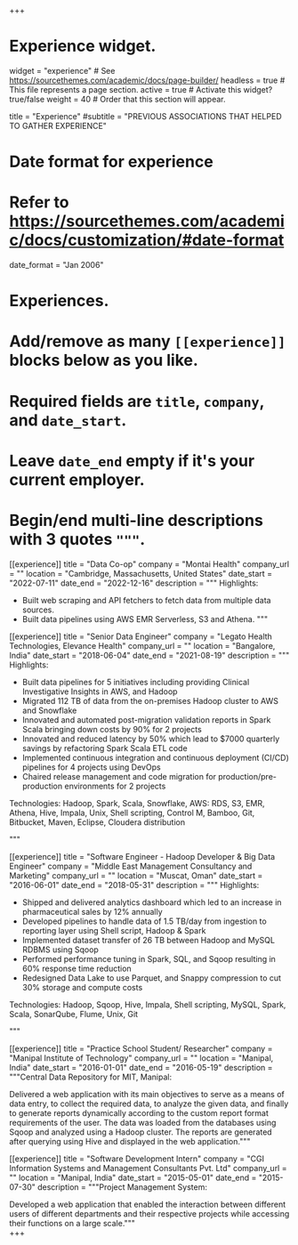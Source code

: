 +++
# Experience widget.
widget = "experience"  # See https://sourcethemes.com/academic/docs/page-builder/
headless = true  # This file represents a page section.
active = true  # Activate this widget? true/false
weight = 40  # Order that this section will appear.

title = "Experience"
#subtitle = "PREVIOUS ASSOCIATIONS THAT HELPED TO GATHER EXPERIENCE"

# Date format for experience
#   Refer to https://sourcethemes.com/academic/docs/customization/#date-format
date_format = "Jan 2006"

# Experiences.
#   Add/remove as many `[[experience]]` blocks below as you like.
#   Required fields are `title`, `company`, and `date_start`.
#   Leave `date_end` empty if it's your current employer.
#   Begin/end multi-line descriptions with 3 quotes `"""`.

[[experience]]
  title = "Data Co-op"
  company = "Montai Health"
  company_url = ""
  location = "Cambridge, Massachusetts, United States"
  date_start = "2022-07-11"
  date_end = "2022-12-16"
  description = """ 
  Highlights:

* Built web scraping and API fetchers to fetch data from multiple data sources.
* Built data pipelines using AWS EMR Serverless, S3 and Athena.
  """


[[experience]]
  title = "Senior Data Engineer"
  company = "Legato Health Technologies, Elevance Health"
  company_url = ""
  location = "Bangalore, India"
  date_start = "2018-06-04"
  date_end = "2021-08-19"
  description = """ 
  Highlights:

* Built data pipelines for 5 initiatives including providing Clinical Investigative Insights in AWS, and Hadoop
* Migrated 112 TB of data from the on-premises Hadoop cluster to AWS and Snowflake
* Innovated and automated post-migration validation reports in Spark Scala bringing down costs by 90% for 2 projects
* Innovated and reduced latency by 50% which lead to $7000 quarterly savings by refactoring Spark Scala ETL code
* Implemented continuous integration and continuous deployment (CI/CD) pipelines for 4 projects using DevOps
* Chaired release management and code migration for production/pre-production environments for 2 projects

Technologies: Hadoop, Spark, Scala, Snowflake, AWS: RDS, S3, EMR, Athena, Hive, Impala, Unix, Shell scripting, Control M, Bamboo, Git, Bitbucket, Maven, Eclipse, Cloudera distribution

  """
  
[[experience]]
  title = "Software Engineer - Hadoop Developer & Big Data Engineer"
  company = "Middle East Management Consultancy and Marketing"
  company_url = ""
  location = "Muscat, Oman"
  date_start = "2016-06-01"
  date_end = "2018-05-31"
  description = """
Highlights:

* Shipped and delivered analytics dashboard which led to an increase in pharmaceutical sales by 12% annually
* Developed pipelines to handle data of 1.5 TB/day from ingestion to reporting layer using Shell script, Hadoop & Spark
* Implemented dataset transfer of 26 TB between Hadoop and MySQL RDBMS using Sqoop
* Performed performance tuning in Spark, SQL, and Sqoop resulting in 60% response time reduction
* Redesigned Data Lake to use Parquet, and Snappy compression to cut 30% storage and compute costs

Technologies: Hadoop, Sqoop, Hive, Impala, Shell scripting, MySQL, Spark, Scala, SonarQube, Flume, Unix, Git

  """

[[experience]]
  title = "Practice School Student/ Researcher"
  company = "Manipal Institute of Technology"
  company_url = ""
  location = "Manipal, India"
  date_start = "2016-01-01"
  date_end = "2016-05-19"
  description = """Central Data Repository for MIT, Manipal: 
  
  Delivered a web application with its main objectives to serve as a means of data entry, to collect the required data, to analyze the given data, and finally to generate reports dynamically according to the custom report format requirements of the user. The data was loaded from the databases using Sqoop and analyzed using a Hadoop cluster. The reports are generated after querying using Hive and displayed in the web application."""
  
[[experience]]
  title = "Software Development Intern"
  company = "CGI Information Systems and Management Consultants Pvt. Ltd"
  company_url = ""
  location = "Manipal, India"
  date_start = "2015-05-01"
  date_end = "2015-07-30"
  description = """Project Management System: 
  
  Developed a web application that enabled the interaction between different users of different departments and their respective projects while accessing their functions on a large scale."""  
+++

